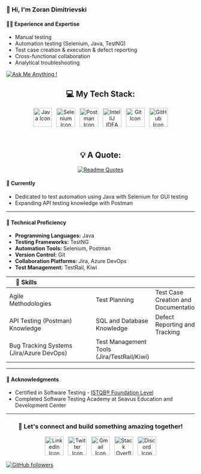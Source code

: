 ### 👋 Hi, I'm Zoran Dimitrievski

#### 👨‍💻 Experience and Expertise
- Manual testing
- Automation testing (Selenium, Java, TestNG)
- Test case creation & execution & defect reporting
- Cross-functional collaboration
- Analytical troubleshooting

[![Ask Me Anything !](https://img.shields.io/badge/Ask%20me-anything-1abc9c.svg)](https://www.linkedin.com/in/zoran-dimitrievski/) 

<div align="center">
  <div>
    <h2>💻 My Tech Stack:</h2>
    <a href="https://skillicons.dev"><img src="https://skillicons.dev/icons?i=java" alt="Java Icon" width="50" height="50"></a>&nbsp;&nbsp;
    <a href="https://skillicons.dev"><img src="https://skillicons.dev/icons?i=selenium" alt="Selenium Icon" width="50" height="50"></a>&nbsp;&nbsp;
    <a href="https://skillicons.dev"><img src="https://skillicons.dev/icons?i=postman" alt="Postman Icon" width="50" height="50"></a>&nbsp;&nbsp; 
    <a href="https://upload.wikimedia.org/wikipedia/commons/archive/9/9c/20200803071015%21IntelliJ_IDEA_Icon.svg"><img src="https://static-00.iconduck.com/assets.00/intellij-idea-icon-1024x1014-qi27z6hu.png" alt="IntelliJ IDEA Icon" width="50" height="50"></a>&nbsp;&nbsp;
    <a href="https://skillicons.dev"><img src="https://skillicons.dev/icons?i=git" alt="Git Icon" width="50" height="50"></a>&nbsp;&nbsp;
    <a href="https://skillicons.dev"><img src="https://skillicons.dev/icons?i=github" alt="GitHub Icon" width="50" height="50"></a>
  </div>

  &nbsp;&nbsp;&nbsp;
  
 <h2>💡 A Quote:</h2> 
 
  [![Readme Quotes](https://quotes-github-readme.vercel.app/api?type=horizontal&theme=nord)](https://github.com/piyushsuthar/github-readme-quotes)


</div>


#### 🌱 Currently
- Dedicated to test automation using Java with Selenium for GUI testing
- Expanding API testing knowledge with Postman

---

#### 🚀 Technical Proficiency
- **Programming Languages:** Java
- **Testing Frameworks:** TestNG
- **Automation Tools:** Selenium, Postman
- **Version Control:** Git
- **Collaboration Platforms:** Jira, Azure DevOps
- **Test Management:** TestRail, Kiwi




| 💪 Skills                             |        |                   |
|---|---|---|
| Agile Methodologies                        | Test Planning | Test Case Creation and Documentation |
| API Testing (Postman) Knowledge                  | SQL and Database Knowledge      | Defect Reporting and Tracking     |
| Bug Tracking Systems (Jira/Azure DevOps)             | Test Management Tools (Jira/TestRail/Kiwi) |                   |


---

#### 🌟 Acknowledgments
- Certified in Software Testing - [ISTQB® Foundation Level](https://www.linkedin.com/in/zoran-dimitrievski/overlay/1704798304532/single-media-viewer/?profileId=ACoAAAjMw0YBSPXFwHTwCWwWb-FJEMGwBPu12vM)
- Completed Software Testing Academy at Seavus Education and Development Center

---

<div align="center">
  <h3>🤝 Let's connect and build something amazing together!</h3>
  <a href="https://www.linkedin.com/in/zoran-dimitrievski/" target="_blank"><img src="https://skillicons.dev/icons?i=linkedin" alt="LinkedIn Icon" width="50" height="50"></a>&nbsp;&nbsp;
  <a href="https://twitter.com/Z0ck0" target="_blank"><img src="https://skillicons.dev/icons?i=twitter" alt="Twitter Icon" width="50" height="50"></a>&nbsp;&nbsp;
  <a href="mailto:zzdimitrievski@gmail.com" target="_blank"><img src="https://skillicons.dev/icons?i=gmail" alt="Gmail Icon" width="50" height="50"></a>&nbsp;&nbsp;
  <a href="https://stackoverflow.com/users/21779746/zoran-dimitrievski" target="_blank"><img src="https://skillicons.dev/icons?i=stackoverflow" alt="Stack Overflow Icon" width="50" height="50"></a>&nbsp;&nbsp;
  <a href="https://discord.com/channels/@z0ck0_" target="_blank"><img src="https://skillicons.dev/icons?i=discord" alt="Discord Icon" width="50" height="50"></a>
</div>


[![GitHub followers](https://img.shields.io/github/followers/Z0ck0.svg?style=social&label=Follow&maxAge=2592000)](https://github.com/Z0ck0?tab=followers)
